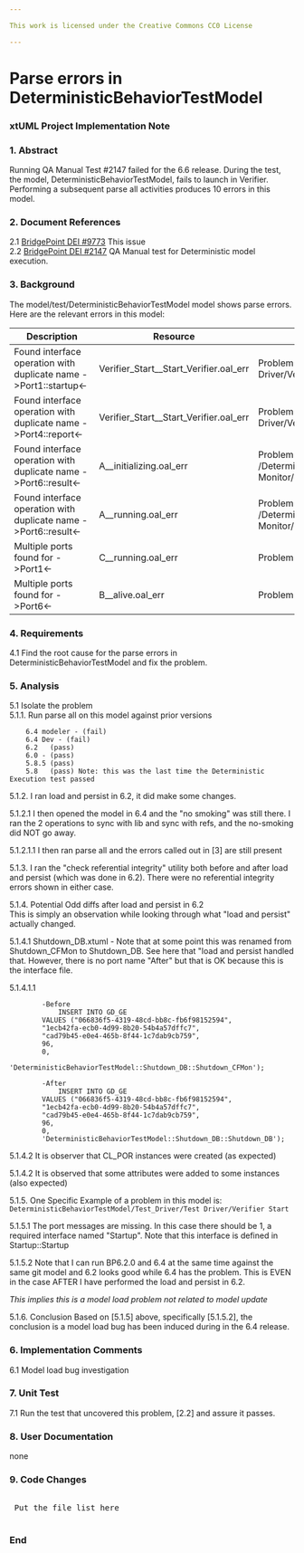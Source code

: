 ```yaml
---

This work is licensed under the Creative Commons CC0 License

---
```


# Parse errors in DeterministicBehaviorTestModel
### xtUML Project Implementation Note

### 1. Abstract

Running QA Manual Test #2147 failed for the 6.6 release. During the test, the model, DeterministicBehaviorTestModel, 
fails to launch in Verifier. Performing a subsequent parse all activities produces 10 errors in this model.  

### 2. Document References

<a id="2.1"></a>2.1 [BridgePoint DEI #9773](https://support.onefact.net/issues/9773) This issue  
<a id="2.2"></a>2.2 [BridgePoint DEI #2147](https://support.onefact.net/issues/2147) QA Manual test for Deterministic model execution.  

### 3. Background

The model/test/DeterministicBehaviorTestModel model shows parse errors.  
Here are the relevant errors in this model:  

|Description	|Resource	|Type	|Path	Location|  
|-------------|---------|-----|-------------|  
|Found interface operation with duplicate name ->Port1::startup<-	|Verifier_Start__Start_Verifier.oal_err	|Problem	/DeterministicBehaviorTestModel/models/DeterministicBehaviorTestModel/Test_Driver/Test Driver/Verifier Start	|line 1|  
|Found interface operation with duplicate name ->Port4::report<-	|Verifier_Start__Start_Verifier.oal_err	|Problem	/DeterministicBehaviorTestModel/models/DeterministicBehaviorTestModel/Test_Driver/Test Driver/Verifier Start	|line 7|  
|Found interface operation with duplicate name ->Port6::result<-	|A__initializing.oal_err	|Problem	/DeterministicBehaviorTestModel/models/DeterministicBehaviorTestModel/Function_Monitor/Function Monitor/FM/A/ClassStateMachine	|line 6|  
|Found interface operation with duplicate name ->Port6::result<-	|A__running.oal_err	|Problem	/DeterministicBehaviorTestModel/models/DeterministicBehaviorTestModel/Function_Monitor/Function Monitor/FM/A/ClassStateMachine	|line 3|
|Multiple ports found for ->Port1<-	|C__running.oal_err	|Problem	|/DeterministicBehaviorTestModel/models/DeterministicBehaviorTestModel/Page_Creator/Page Creator/PC/C/InstanceStateMachine	|line 1|
|Multiple ports found for ->Port6<-	|B__alive.oal_err	|Problem	|/DeterministicBehaviorTestModel/models/DeterministicBehaviorTestModel/Function_Monitor/Function Monitor/FM/B/InstanceStateMachine	|line 4|

### 4. Requirements

4.1 Find the root cause for the parse errors in DeterministicBehaviorTestModel and fix the problem.   

### 5. Analysis
5.1 Isolate the problem  
5.1.1. Run parse all on this model against prior versions  
```
    6.4 modeler - (fail)
    6.4 Dev - (fail)
    6.2   (pass)
    6.0 - (pass)
    5.8.5 (pass)
    5.8   (pass) Note: this was the last time the Deterministic Execution test passed
```

5.1.2. I ran load and persist in 6.2, it did make some changes.  

5.1.2.1 I then opened the model in 6.4 and the "no smoking" was still there. I ran the 
2 operations to sync with lib and sync with refs, and the no-smoking did NOT go away.  

5.1.2.1.1 I then ran parse all and the errors called out in [3] are still present  

5.1.3. I ran the "check referential integrity" utility both before and after load and persist 
(which was done in 6.2). There were no referential integrity errors shown in either case.  

5.1.4. Potential Odd diffs after load and persist in 6.2  
This is simply an observation while looking through what "load and persist" actually changed.  

5.1.4.1 Shutdown_DB.xtuml - Note that at some point this was renamed from 
Shutdown_CFMon to Shutdown_DB. See here that "load and persist handled that. However, 
there is no port name "After" but that is OK because this is the interface file.  

5.1.4.1.1  
```
        -Before
            INSERT INTO GD_GE
        VALUES ("066836f5-4319-48cd-bb8c-fb6f98152594",
        "1ecb42fa-ecb0-4d99-8b20-54b4a57dffc7",
        "cad79b45-e0e4-465b-8f44-1c7dab9cb759",
        96,
        0,
        'DeterministicBehaviorTestModel::Shutdown_DB::Shutdown_CFMon');

        -After
            INSERT INTO GD_GE
        VALUES ("066836f5-4319-48cd-bb8c-fb6f98152594",
        "1ecb42fa-ecb0-4d99-8b20-54b4a57dffc7",
        "cad79b45-e0e4-465b-8f44-1c7dab9cb759",
        96,
        0,
        'DeterministicBehaviorTestModel::Shutdown_DB::Shutdown_DB');
```

5.1.4.2 It is observer that CL_POR instances were created (as expected)  

5.1.4.2 It is observed that some attributes were added to some instances (also expected)  

5.1.5. One Specific Example of a problem in this model is:  
```DeterministicBehaviorTestModel/Test_Driver/Test Driver/Verifier Start```  
    
5.1.5.1 The port messages are missing. In this case there should be 1, a required 
interface named "Startup". Note that this interface is defined in Startup::Startup  

5.1.5.2 Note that I can run BP6.2.0 and 6.4 at the same time against the same 
git model and 6.2 looks good while 6.4 has the problem. This is EVEN in the case 
AFTER I have performed the load and persist in 6.2.  
  
*This implies this is a model load problem not related to model update*

5.1.6. Conclusion
Based on [5.1.5] above, specifically [5.1.5.2], the conclusion is a model load bug has been induced 
during in the 6.4 release.  
 
### 6. Implementation Comments

6.1 Model load bug investigation  

<TODO>  

### 7. Unit Test

7.1 Run the test that uncovered this problem, [2.2] and assure it passes.  


### 8. User Documentation

none  

### 9. Code Changes

<TODO>  

<pre>

 Put the file list here 

</pre>

### End

